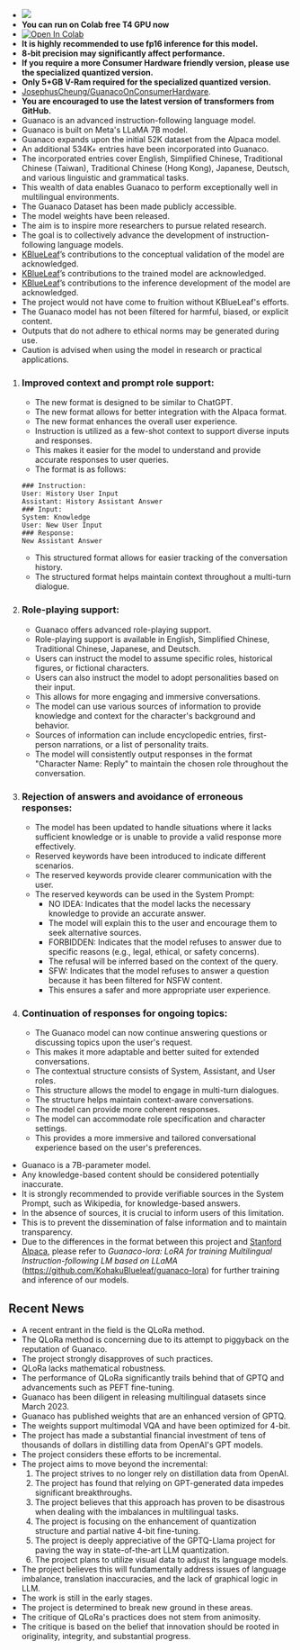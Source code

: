 - ![](https://huggingface.co/JosephusCheung/Guanaco/resolve/main/StupidBanner.png)
- **You can run on Colab free T4 GPU now**
- [![Open In Colab](https://colab.research.google.com/assets/colab-badge.svg)](https://colab.research.google.com/drive/1ocSmoy3ba1EkYu7JWT1oCw9vz8qC2cMk#scrollTo=zLORi5OcPcIJ)
- **It is highly recommended to use fp16 inference for this model.**
- **8-bit precision may significantly affect performance.**
- **If you require a more Consumer Hardware friendly version, please use the specialized quantized version.**
- **Only 5+GB V-Ram required for the specialized quantized version.**
- [JosephusCheung/GuanacoOnConsumerHardware](https://huggingface.co/JosephusCheung/GuanacoOnConsumerHardware).
- **You are encouraged to use the latest version of transformers from GitHub.**
- Guanaco is an advanced instruction-following language model.
- Guanaco is built on Meta's LLaMA 7B model.
- Guanaco expands upon the initial 52K dataset from the Alpaca model.
- An additional 534K+ entries have been incorporated into Guanaco.
- The incorporated entries cover English, Simplified Chinese, Traditional Chinese (Taiwan), Traditional Chinese (Hong Kong), Japanese, Deutsch, and various linguistic and grammatical tasks.
- This wealth of data enables Guanaco to perform exceptionally well in multilingual environments.
- The Guanaco Dataset has been made publicly accessible.
- The model weights have been released.
- The aim is to inspire more researchers to pursue related research.
- The goal is to collectively advance the development of instruction-following language models.
- [KBlueLeaf](https://huggingface.co/KBlueLeaf)’s contributions to the conceptual validation of the model are acknowledged.
- [KBlueLeaf](https://huggingface.co/KBlueLeaf)’s contributions to the trained model are acknowledged.
- [KBlueLeaf](https://huggingface.co/KBlueLeaf)’s contributions to the inference development of the model are acknowledged.
- The project would not have come to fruition without KBlueLeaf's efforts.
- The Guanaco model has not been filtered for harmful, biased, or explicit content.
- Outputs that do not adhere to ethical norms may be generated during use.
- Caution is advised when using the model in research or practical applications.

1. ### Improved context and prompt role support:
   - The new format is designed to be similar to ChatGPT.
   - The new format allows for better integration with the Alpaca format.
   - The new format enhances the overall user experience.
   - Instruction is utilized as a few-shot context to support diverse inputs and responses.
   - This makes it easier for the model to understand and provide accurate responses to user queries.
   - The format is as follows:
   ```
   ### Instruction:
   User: History User Input
   Assistant: History Assistant Answer
   ### Input:
   System: Knowledge
   User: New User Input
   ### Response:
   New Assistant Answer
   ```
   - This structured format allows for easier tracking of the conversation history.
   - The structured format helps maintain context throughout a multi-turn dialogue.

3. ### Role-playing support:
   - Guanaco offers advanced role-playing support.
   - Role-playing support is available in English, Simplified Chinese, Traditional Chinese, Japanese, and Deutsch.
   - Users can instruct the model to assume specific roles, historical figures, or fictional characters.
   - Users can also instruct the model to adopt personalities based on their input.
   - This allows for more engaging and immersive conversations.
   - The model can use various sources of information to provide knowledge and context for the character's background and behavior.
   - Sources of information can include encyclopedic entries, first-person narrations, or a list of personality traits.
   - The model will consistently output responses in the format "Character Name: Reply" to maintain the chosen role throughout the conversation.

4. ### Rejection of answers and avoidance of erroneous responses:
   - The model has been updated to handle situations where it lacks sufficient knowledge or is unable to provide a valid response more effectively.
   - Reserved keywords have been introduced to indicate different scenarios.
   - The reserved keywords provide clearer communication with the user.
   - The reserved keywords can be used in the System Prompt:
     - NO IDEA: Indicates that the model lacks the necessary knowledge to provide an accurate answer.
     - The model will explain this to the user and encourage them to seek alternative sources.
     - FORBIDDEN: Indicates that the model refuses to answer due to specific reasons (e.g., legal, ethical, or safety concerns).
     - The refusal will be inferred based on the context of the query.
     - SFW: Indicates that the model refuses to answer a question because it has been filtered for NSFW content.
     - This ensures a safer and more appropriate user experience.

6. ### Continuation of responses for ongoing topics:
   - The Guanaco model can now continue answering questions or discussing topics upon the user's request.
   - This makes it more adaptable and better suited for extended conversations.
   - The contextual structure consists of System, Assistant, and User roles.
   - This structure allows the model to engage in multi-turn dialogues.
   - The structure helps maintain context-aware conversations.
   - The model can provide more coherent responses.
   - The model can accommodate role specification and character settings.
   - This provides a more immersive and tailored conversational experience based on the user's preferences.

- Guanaco is a 7B-parameter model.
- Any knowledge-based content should be considered potentially inaccurate.
- It is strongly recommended to provide verifiable sources in the System Prompt, such as Wikipedia, for knowledge-based answers.
- In the absence of sources, it is crucial to inform users of this limitation.
- This is to prevent the dissemination of false information and to maintain transparency.
- Due to the differences in the format between this project and [Stanford Alpaca](https://github.com/tatsu-lab/stanford_alpaca), please refer to *Guanaco-lora: LoRA for training Multilingual Instruction-following LM based on LLaMA* (https://github.com/KohakuBlueleaf/guanaco-lora) for further training and inference of our models.

## Recent News
- A recent entrant in the field is the QLoRa method.
- The QLoRa method is concerning due to its attempt to piggyback on the reputation of Guanaco.
- The project strongly disapproves of such practices.
- QLoRa lacks mathematical robustness.
- The performance of QLoRa significantly trails behind that of GPTQ and advancements such as PEFT fine-tuning.
- Guanaco has been diligent in releasing multilingual datasets since March 2023.
- Guanaco has published weights that are an enhanced version of GPTQ.
- The weights support multimodal VQA and have been optimized for 4-bit.
- The project has made a substantial financial investment of tens of thousands of dollars in distilling data from OpenAI's GPT models.
- The project considers these efforts to be incremental.
- The project aims to move beyond the incremental:
  1. The project strives to no longer rely on distillation data from OpenAI.
  2. The project has found that relying on GPT-generated data impedes significant breakthroughs.
  3. The project believes that this approach has proven to be disastrous when dealing with the imbalances in multilingual tasks.
  2. The project is focusing on the enhancement of quantization structure and partial native 4-bit fine-tuning.
  3. The project is deeply appreciative of the GPTQ-Llama project for paving the way in state-of-the-art LLM quantization.
  4. The project plans to utilize visual data to adjust its language models.
- The project believes this will fundamentally address issues of language imbalance, translation inaccuracies, and the lack of graphical logic in LLM.
- The work is still in the early stages.
- The project is determined to break new ground in these areas.
- The critique of QLoRa's practices does not stem from animosity.
- The critique is based on the belief that innovation should be rooted in originality, integrity, and substantial progress.